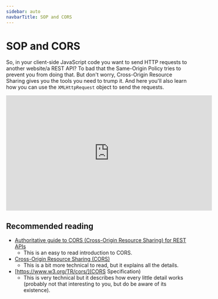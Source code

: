```yaml
---
sidebar: auto
navbarTitle: SOP and CORS
---
```


# SOP and CORS
So, in your client-side JavaScript code you want to send HTTP requests to another website/a REST API? To bad that the Same-Origin Policy tries to prevent you from doing that. But don't worry, Cross-Origin Resource Sharing gives you the tools you need to trump it. And here you'll also learn how you can use the `XMLHttpRequest` object to send the requests.

<iframe width="560" height="314" src="https://www.youtube.com/embed/Pv6P8B_iJTc" frameborder="0" allow="accelerometer; autoplay; encrypted-media; gyroscope; picture-in-picture" allowfullscreen></iframe>

## Recommended reading

* [Authoritative guide to CORS (Cross-Origin Resource Sharing) for REST APIs ](https://www.moesif.com/blog/technical/cors/Authoritative-Guide-to-CORS-Cross-Origin-Resource-Sharing-for-REST-APIs/#)
    * This is an easy to read introduction to CORS.
* [Cross-Origin Resource Sharing (CORS)](https://developer.mozilla.org/en-US/docs/Web/HTTP/CORS)
    * This is a bit more technical to read, but it explains all the details.
* [https://www.w3.org/TR/cors/](CORS Specification)
    * This is very technical but it describes how every little detail works (probably not that interesting to you, but do be aware of its existence).
